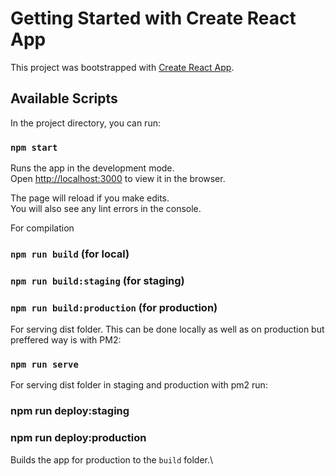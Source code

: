 # Getting Started with Create React App

This project was bootstrapped with [Create React App](https://github.com/facebook/create-react-app).

## Available Scripts

In the project directory, you can run:

### `npm start`

Runs the app in the development mode.\
Open [http://localhost:3000](http://localhost:3000) to view it in the browser.

The page will reload if you make edits.\
You will also see any lint errors in the console.

For compilation 
### `npm run build` (for local)
### `npm run build:staging` (for staging)
### `npm run build:production` (for production)

For serving dist folder. This can be done locally as well as on production but preffered way is with PM2: 
### `npm run serve`

For serving dist folder in staging and production with pm2 run: 
 ### npm run deploy:staging
 ### npm run deploy:production

Builds the app for production to the `build` folder.\
